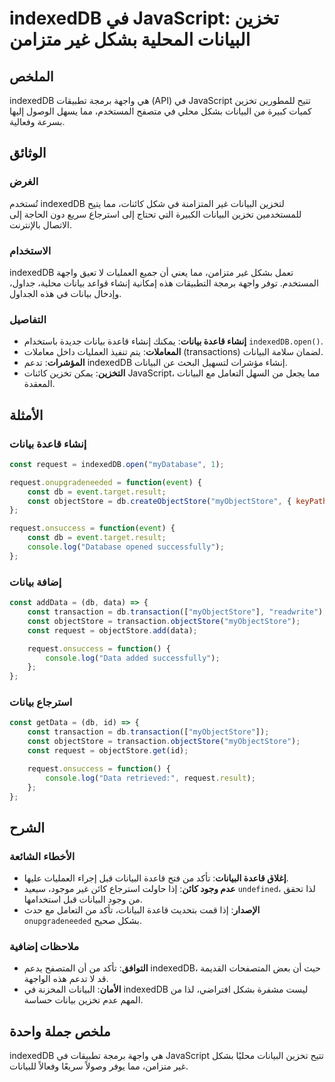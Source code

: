 <!--
Meta Description: # indexedDB في JavaScript: تخزين البيانات المحلية بشكل غير متزامن ## الملخص indexedDB هي واجهة برمجة تطبيقات (API) في JavaScript تتيح للمطورين تخزين ك...
Meta Keywords: البيانات, const, indexeddb, بيانات, request
-->

# indexedDB في JavaScript: تخزين البيانات المحلية بشكل غير متزامن

## الملخص
indexedDB هي واجهة برمجة تطبيقات (API) في JavaScript تتيح للمطورين تخزين كميات كبيرة من البيانات بشكل محلي في متصفح المستخدم، مما يسهل الوصول إليها بسرعة وفعالية.

## الوثائق
### الغرض
تُستخدم indexedDB لتخزين البيانات غير المتزامنة في شكل كائنات، مما يتيح للمستخدمين تخزين البيانات الكبيرة التي تحتاج إلى استرجاع سريع دون الحاجة إلى الاتصال بالإنترنت.

### الاستخدام
indexedDB تعمل بشكل غير متزامن، مما يعني أن جميع العمليات لا تعيق واجهة المستخدم. توفر واجهة برمجة التطبيقات هذه إمكانية إنشاء قواعد بيانات محلية، جداول، وإدخال بيانات في هذه الجداول. 

### التفاصيل
- **إنشاء قاعدة بيانات**: يمكنك إنشاء قاعدة بيانات جديدة باستخدام `indexedDB.open()`.
- **المعاملات**: يتم تنفيذ العمليات داخل معاملات (transactions) لضمان سلامة البيانات.
- **المؤشرات**: تدعم indexedDB إنشاء مؤشرات لتسهيل البحث عن البيانات.
- **التخزين**: يمكن تخزين كائنات JavaScript، مما يجعل من السهل التعامل مع البيانات المعقدة.

## الأمثلة
### إنشاء قاعدة بيانات
```javascript
const request = indexedDB.open("myDatabase", 1);

request.onupgradeneeded = function(event) {
    const db = event.target.result;
    const objectStore = db.createObjectStore("myObjectStore", { keyPath: "id" });
};

request.onsuccess = function(event) {
    const db = event.target.result;
    console.log("Database opened successfully");
};
```

### إضافة بيانات
```javascript
const addData = (db, data) => {
    const transaction = db.transaction(["myObjectStore"], "readwrite");
    const objectStore = transaction.objectStore("myObjectStore");
    const request = objectStore.add(data);

    request.onsuccess = function() {
        console.log("Data added successfully");
    };
};
```

### استرجاع بيانات
```javascript
const getData = (db, id) => {
    const transaction = db.transaction(["myObjectStore"]);
    const objectStore = transaction.objectStore("myObjectStore");
    const request = objectStore.get(id);

    request.onsuccess = function() {
        console.log("Data retrieved:", request.result);
    };
};
```

## الشرح
### الأخطاء الشائعة
- **إغلاق قاعدة البيانات**: تأكد من فتح قاعدة البيانات قبل إجراء العمليات عليها.
- **عدم وجود كائن**: إذا حاولت استرجاع كائن غير موجود، سيعيد `undefined`، لذا تحقق من وجود البيانات قبل استخدامها.
- **الإصدار**: إذا قمت بتحديث قاعدة البيانات، تأكد من التعامل مع حدث `onupgradeneeded` بشكل صحيح.

### ملاحظات إضافية
- **التوافق**: تأكد من أن المتصفح يدعم indexedDB، حيث أن بعض المتصفحات القديمة قد لا تدعم هذه الواجهة.
- **الأمان**: البيانات المخزنة في indexedDB ليست مشفرة بشكل افتراضي، لذا من المهم عدم تخزين بيانات حساسة.

## ملخص جملة واحدة
indexedDB هي واجهة برمجة تطبيقات في JavaScript تتيح تخزين البيانات محليًا بشكل غير متزامن، مما يوفر وصولاً سريعًا وفعالاً للبيانات.
